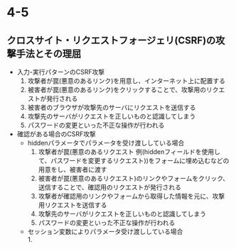 # 4-5  
## クロスサイト・リクエストフォージェリ(CSRF)の攻撃手法とその理屈  
- 入力-実行パターンのCSRF攻撃  
	1. 攻撃者が罠(悪意のあるリンク)を用意し、インターネット上に配置する  
	1. 被害者が罠(悪意のあるリンク)をクリックすることで、攻撃用のリクエストが発行される  
	1. 被害者のブラウザが攻撃先のサーバにリクエストを送信する  
	1. 攻撃先のサーバがリクエストを正しいものと認識してしまう  
	1. パスワードの変更といった不正な操作が行われる  
- 確認がある場合のCSRF攻撃  
	- hiddenパラメータでパラメータを受け渡ししている場合  
		1. 攻撃者が罠(悪意のあるリクエスト 例(hiddenフィールドを使用して、パスワードを変更するリクエスト))をフォームに埋め込むなどの用意をし、被害者に渡す  
		2. 被害者が罠(悪意のあるリクエスト)のリンクやフォームをクリック、送信することで、確認用のリクエストが発行される  
		3. 攻撃者が確認用のリンクやフォームから取得した情報を元に、攻撃用リクエストを送信する  
		4. 攻撃先のサーバがリクエストを正しいものと認識してしまう  
		5. パスワードの変更といった不正な操作が行われる  
	- セッション変数によりパラメータ受け渡ししている場合  
		1.
